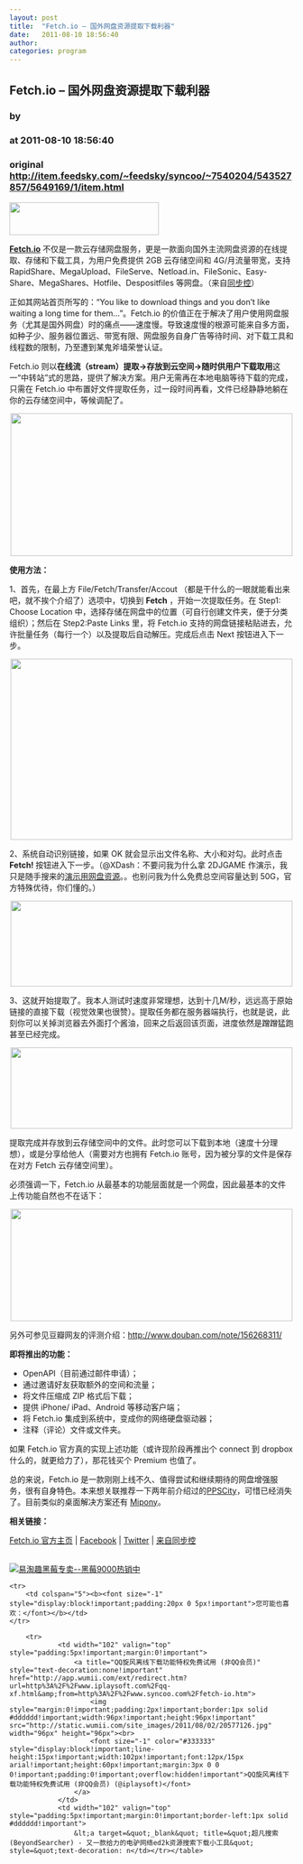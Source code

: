 ```yaml
---
layout: post
title:  "Fetch.io – 国外网盘资源提取下载利器"
date:   2011-08-10 18:56:40
author: 
categories: program
---
```


## Fetch.io – 国外网盘资源提取下载利器
### by 
### at 2011-08-10 18:56:40
### original <http://item.feedsky.com/~feedsky/syncoo/~7540204/543527857/5649169/1/item.html>

<p><a href="http://www.syncoo.com/wp-content/uploads/2011/07/fetch_icon.jpg" rel="lightbox[6096]"><img title="fetch_icon" src="http://www.syncoo.com/wp-content/uploads/2011/07/fetch_icon.jpg" alt="" width="265" height="58"></a></p>
<p><a href="http://www.fetch.io/"><strong>Fetch.io</strong></a> 不仅是一款云存储网盘服务，更是一款面向国外主流网盘资源的在线提取、存储和下载工具，为用户免费提供 2GB 云存储空间和 4G/月流量带宽，支持 ﻿RapidShare、MegaUpload、FileServe、Netload.in、FileSonic、Easy-Share、MegaShares、Hotfile、Despositfiles 等网盘。（来自<a href="http://www.syncoo.com/fetch-io.htm">同步控</a>）</p>
<p>正如其网站首页所写的：“You like to download things and you don’t like waiting a long time for them…”。Fetch.io 的价值正在于解决了用户使用网盘服务（尤其是国外网盘）时的痛点——速度慢。导致速度慢的根源可能来自多方面，如种子少、服务器位置远、带宽有限、网盘服务自身广告等待时间、对下载工具和线程数的限制，乃至遭到某鬼斧墙荣誉认证。</p>
<p>Fetch.io 则以<strong>在线流（stream）提取-&gt;存放到云空间-&gt;随时供用户下载取用</strong>这一“中转站”式的思路，提供了解决方案。用户无需再在本地电脑等待下载的完成，只需在 Fetch.io 中布置好文件提取任务，过一段时间再看，文件已经静静地躺在你的云存储空间中，等候调配了。</p>
<p><span></span></p>
<p style="text-align:center"><a href="http://www.syncoo.com/wp-content/uploads/2011/07/Fetch_index.jpg" rel="lightbox[6096]"><img title="Fetch_index" src="http://www.syncoo.com/wp-content/uploads/2011/07/Fetch_index.jpg" alt="" width="500" height="253"></a></p>
<p style="text-align:left"><strong>使用方法：</strong></p>
<p style="text-align:left">1、首先，在最上方 File/Fetch/Transfer/Accout （都是干什么的一眼就能看出来吧，就不挨个介绍了）选项中，切换到 <strong>Fetch</strong> ，开始一次提取任务。在 Step1: Choose Location 中，选择存储在网盘中的位置（可自行创建文件夹，便于分类组织）；然后在 Step2:Paste Links 里，将 Fetch.io 支持的网盘链接粘贴进去，允许批量任务（每行一个）以及提取后自动解压。完成后点击 Next 按钮进入下一步。</p>
<p style="text-align:center"><a href="http://www.syncoo.com/wp-content/uploads/2011/07/step1.jpg" rel="lightbox[6096]"><img title="step1" src="http://www.syncoo.com/wp-content/uploads/2011/07/step1.jpg" alt="" width="500" height="321"></a></p>
<p style="text-align:left">2、系统自动识别链接，如果 OK 就会显示出文件名称、大小和对勾。此时点击 <strong>Fetch! </strong>按钮进入下一步。（@XDash：不要问我为什么拿 2DJGAME 作演示，我只是随手搜来的<a href="http://kdays.cn/days/read.php?tid=50110">演示用网盘资源</a>。。也别问我为什么免费总空间容量达到 50G，官方特殊优待，你们懂的。）</p>
<p style="text-align:center"><a href="http://www.syncoo.com/wp-content/uploads/2011/07/step2.jpg" rel="lightbox[6096]"><img title="step2" src="http://www.syncoo.com/wp-content/uploads/2011/07/step2.jpg" alt="" width="500" height="152"></a></p>
<p style="text-align:left">3、这就开始提取了。我本人测试时速度非常理想，达到十几M/秒，远远高于原始链接的直接下载（视觉效果也很赞）。提取任务都在服务器端执行，也就是说，此刻你可以关掉浏览器去外面打个酱油，回来之后返回该页面，进度依然是蹭蹭猛跑甚至已经完成。</p>
<p style="text-align:center"><a href="http://www.syncoo.com/wp-content/uploads/2011/07/step3.jpg" rel="lightbox[6096]"><img title="step3" src="http://www.syncoo.com/wp-content/uploads/2011/07/step3.jpg" alt="" width="500" height="144"></a></p>
<p style="text-align:left">提取完成并存放到云存储空间中的文件。此时您可以下载到本地（速度十分理想），或是分享给他人（需要对方也拥有 Fetch.io 账号，因为被分享的文件是保存在对方 Fetch 云存储空间里）。</p>
<p style="text-align:left">必须强调一下，Fetch.io 从最基本的功能层面就是一个网盘，因此最基本的文件上传功能自然也不在话下：</p>
<p style="text-align:center"><a href="http://www.syncoo.com/wp-content/uploads/2011/07/fetch_upload.jpg" rel="lightbox[6096]"><img title="fetch_upload" src="http://www.syncoo.com/wp-content/uploads/2011/07/fetch_upload.jpg" alt="" width="500" height="199"></a></p>
<p style="text-align:left">另外可参见豆瓣网友的评测介绍：<a href="http://www.douban.com/note/156268311/">http://www.douban.com/note/156268311/</a></p>
<p style="text-align:left"><strong>即将推出的功能</strong><strong>：</strong></p>
<ul>
<li>OpenAPI（目前通过邮件申请）；</li>
<li>通过邀请好友获取额外的空间和流量；</li>
<li>将文件压缩成 ZIP 格式后下载；</li>
<li>提供 iPhone/ iPad、Android 等移动客户端；</li>
<li>将 Fetch.io 集成到系统中，变成你的网络硬盘驱动器；</li>
<li>注释（评论）文件或文件夹。</li>
</ul>
<p>如果 Fetch.io 官方真的实现上述功能（或许现阶段再推出个 connect 到 dropbox 什么的，就更给力了），那花钱买个 Premium 也值了。</p>
<p>总的来说，Fetch.io 是一款刚刚上线不久、值得尝试和继续期待的网盘增强服务，很有自身特色。本来想关联推荐一下两年前介绍过的<a href="http://www.syncoo.com/ppcity-bt-to-http.htm">PPSCity</a>，可惜已经消失了。目前类似的桌面解决方案还有 <a href="http://www.syncoo.com/mipony.htm">Mipony</a>。</p>
<p><strong>相关链接：</strong></p>
<p><a href="http://www.fetch.io/">Fetch.io 官方主页</a> | <a href="http://www.facebook.com/fetchio">Facebook</a> | <a href="http://www.twitter.com/fetchio">Twitter</a> | <a href="http://www.syncoo.com/fetch-io.htm">来自同步控</a></p>
<p>
<br>
<a href="http://etaoqu.taobao.com"><img src="http://www.syncoo.com/ad/etaoqu_banner_110516.jpg" title="易淘趣黑莓专卖--黑莓9000热销中"></a>
</p>
<div></div><table cellspacing="0" cellpadding="3" border="0" style="clear:both">
    
    <tr>
        <td colspan="5"><b><font size="-1" style="display:block!important;padding:20px 0 5px!important">您可能也喜欢：</font></b></td>
    </tr>
    
        <tr>
                <td width="102" valign="top" style="padding:5px!important;margin:0!important">
                    <a title="QQ旋风离线下载功能特权免费试用 (非QQ会员)" style="text-decoration:none!important" href="http://app.wumii.com/ext/redirect.htm?url=http%3A%2F%2Fwww.iplaysoft.com%2Fqq-xf.html&amp;from=http%3A%2F%2Fwww.syncoo.com%2Ffetch-io.htm">
                        <img style="margin:0!important;padding:2px!important;border:1px solid #dddddd!important;width:96px!important;height:96px!important" src="http://static.wumii.com/site_images/2011/08/02/20577126.jpg" width="96px" height="96px"><br>
                        <font size="-1" color="#333333" style="display:block!important;line-height:15px!important;width:102px!important;font:12px/15px arial!important;height:60px!important;margin:3px 0 0 0!important;padding:0!important;overflow:hidden!important">QQ旋风离线下载功能特权免费试用 (非QQ会员) (@iplaysoft)</font>
                    </a>
                </td>
                <td width="102" valign="top" style="padding:5px!important;margin:0!important;border-left:1px solid #dddddd!important">
                    &lt;a target=&quot;_blank&quot; title=&quot;超凡搜索 (BeyondSearcher) - 又一款给力的电驴网络ed2k资源搜索下载小工具&quot; style=&quot;text-decoration: n</td></tr></table>